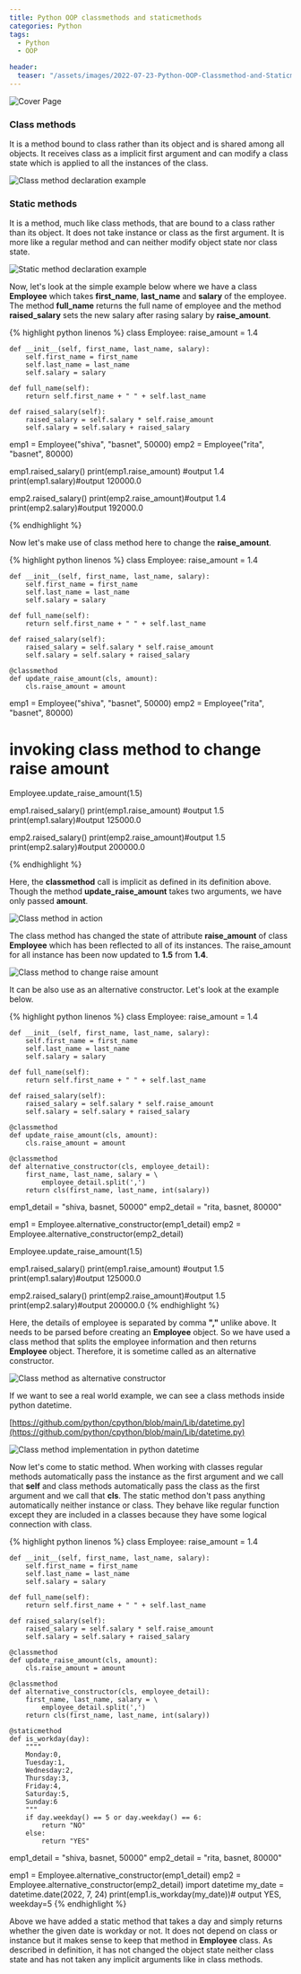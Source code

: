 ```yaml
---
title: Python OOP classmethods and staticmethods
categories: Python
tags:
  - Python
  - OOP

header:
  teaser: "/assets/images/2022-07-23-Python-OOP-Classmethod-and-Staticmethod/staticmethod-and-classmethod.png"
---
```


![Cover Page](/assets/images/2022-07-23-Python-OOP-Classmethod-and-Staticmethod/staticmethod-and-classmethod.png)
### Class methods
It is a method bound to class rather than its object and is shared among all objects.  It receives class as a implicit first argument and can modify a class state which is applied to all the instances of the class.

![Class method declaration example](/assets/images/2022-07-23-Python-OOP-Classmethod-and-Staticmethod/classmethods.png)


### Static methods
It is a method, much like class methods, that are bound to a class rather than its object. It does not take instance or class as the first argument. It is more like a regular method and can neither modify object state nor class state.

![Static method declaration example](/assets/images/2022-07-23-Python-OOP-Classmethod-and-Staticmethod/staticmethod.png)

Now, let's look at the simple example below where we have a class **Employee** which takes **first_name**, **last_name** and **salary** of the employee. The method **full_name** returns the full name of employee and the method **raised_salary** sets the new salary after rasing salary by **raise_amount**.

{% highlight python linenos %}
class Employee:
    raise_amount = 1.4

    def __init__(self, first_name, last_name, salary):
        self.first_name = first_name
        self.last_name = last_name
        self.salary = salary

    def full_name(self):
        return self.first_name + " " + self.last_name

    def raised_salary(self):
        raised_salary = self.salary * self.raise_amount
        self.salary = self.salary + raised_salary

emp1 = Employee("shiva", "basnet", 50000)
emp2 = Employee("rita", "basnet", 80000)

emp1.raised_salary()
print(emp1.raise_amount) #output 1.4
print(emp1.salary)#output  120000.0

emp2.raised_salary()
print(emp2.raise_amount)#output 1.4
print(emp2.salary)#output 192000.0

{% endhighlight %}

Now let's make use of class method here to change the **raise_amount**.

{% highlight python linenos %}
class Employee:
    raise_amount = 1.4

    def __init__(self, first_name, last_name, salary):
        self.first_name = first_name
        self.last_name = last_name
        self.salary = salary

    def full_name(self):
        return self.first_name + " " + self.last_name

    def raised_salary(self):
        raised_salary = self.salary * self.raise_amount
        self.salary = self.salary + raised_salary

    @classmethod
    def update_raise_amount(cls, amount):
        cls.raise_amount = amount

emp1 = Employee("shiva", "basnet", 50000)
emp2 = Employee("rita", "basnet", 80000)

# invoking class method to change raise amount
Employee.update_raise_amount(1.5)

emp1.raised_salary()
print(emp1.raise_amount) #output 1.5
print(emp1.salary)#output  125000.0

emp2.raised_salary()
print(emp2.raise_amount)#output 1.5
print(emp2.salary)#output 200000.0

{% endhighlight %}

Here, the **classmethod** call is implicit as defined in its definition above. Though the method **update_raise_amount** takes two arguments, we have only passed **amount**.

![Class method in action](/assets/images/2022-07-23-Python-OOP-Classmethod-and-Staticmethod/cls-method-example1.png)

The class method has changed the state of attribute **raise_amount** of class **Employee** which has been reflected to all of its instances. The raise_amount for all instance has been now updated to **1.5** from **1.4**.

![Class method to change raise amount](/assets/images/2022-07-23-Python-OOP-Classmethod-and-Staticmethod/cls-method-exmp2.png)

It can be also use as an alternative constructor. Let's look at the example below.

{% highlight python linenos %}
class Employee:
    raise_amount = 1.4

    def __init__(self, first_name, last_name, salary):
        self.first_name = first_name
        self.last_name = last_name
        self.salary = salary

    def full_name(self):
        return self.first_name + " " + self.last_name

    def raised_salary(self):
        raised_salary = self.salary * self.raise_amount
        self.salary = self.salary + raised_salary

    @classmethod
    def update_raise_amount(cls, amount):
        cls.raise_amount = amount

    @classmethod
    def alternative_constructor(cls, employee_detail):
        first_name, last_name, salary = \
            employee_detail.split(',')
        return cls(first_name, last_name, int(salary))


emp1_detail = "shiva, basnet, 50000"
emp2_detail = "rita, basnet, 80000"

emp1 = Employee.alternative_constructor(emp1_detail)
emp2 = Employee.alternative_constructor(emp2_detail)

Employee.update_raise_amount(1.5)

emp1.raised_salary()
print(emp1.raise_amount) #output 1.5
print(emp1.salary)#output  125000.0

emp2.raised_salary()
print(emp2.raise_amount)#output 1.5
print(emp2.salary)#output 200000.0
{% endhighlight %}

Here, the details of employee is separated by comma **","** unlike above. It needs to be parsed before creating an **Employee** object. So we have used a class method that splits the employee information and then returns **Employee** object. Therefore, it is sometime called as an alternative constructor.

![Class method as alternative constructor](/assets/images/2022-07-23-Python-OOP-Classmethod-and-Staticmethod/cls-method-exmp3.png)

If we want to see a real world example, we can see a class methods inside python datetime.

[https://github.com/python/cpython/blob/main/Lib/datetime.py](https://github.com/python/cpython/blob/main/Lib/datetime.py)

![Class method implementation in python datetime](/assets/images/2022-07-23-Python-OOP-Classmethod-and-Staticmethod/date-time.png)

Now let's come to static method. When working with classes regular methods automatically pass the instance as the first argument and we call that **self** and class methods automatically pass the class as the first argument and we call that **cls**. The static method don't pass anything automatically neither instance or class. They behave like regular function except they are included in a classes because they have some logical connection with class.

{% highlight python linenos %}
class Employee:
    raise_amount = 1.4

    def __init__(self, first_name, last_name, salary):
        self.first_name = first_name
        self.last_name = last_name
        self.salary = salary

    def full_name(self):
        return self.first_name + " " + self.last_name

    def raised_salary(self):
        raised_salary = self.salary * self.raise_amount
        self.salary = self.salary + raised_salary

    @classmethod
    def update_raise_amount(cls, amount):
        cls.raise_amount = amount

    @classmethod
    def alternative_constructor(cls, employee_detail):
        first_name, last_name, salary = \
            employee_detail.split(',')
        return cls(first_name, last_name, int(salary))

    @staticmethod
    def is_workday(day):
        """"
        Monday:0,
        Tuesday:1,
        Wednesday:2,
        Thursday:3,
        Friday:4,
        Saturday:5,
        Sunday:6
        """
        if day.weekday() == 5 or day.weekday() == 6:
            return "NO"
        else:
            return "YES"

emp1_detail = "shiva, basnet, 50000"
emp2_detail = "rita, basnet, 80000"

emp1 = Employee.alternative_constructor(emp1_detail)
emp2 = Employee.alternative_constructor(emp2_detail)
import datetime
my_date = datetime.date(2022, 7, 24)
print(emp1.is_workday(my_date))# output YES, weekday=5
{% endhighlight %}

Above we have added a static method that takes a day and simply returns whether the given date is workday or not. It does not depend on class or instance but it makes sense to keep that method in **Employee** class. As described in definition, it has not changed the object state neither class state and has not taken any implicit arguments like in class methods.
